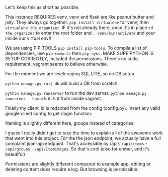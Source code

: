 Let's keep this as short as possible.


This instance REQUIRES venv, venv and flask are like peanut butter and jelly. They always go together.
`pip install virtualenv` for venv, then `virtualenv the_organizer`. IF it's not already there, once it's in place `cd the_organizer` to enter the root folder and `. venv/bin/activate` and your inside our virtual env!!

We are using PIP-TOOLS `pip install pip-tools`. To compile a list of dependencies, use `pip-compile` then `pip-sync`. MAKE SURE PYTHON IS SETUP CORRECTLY, included the permissions. There's no sudo requirement, vagrant seems to believe otherwise.

For the moment we are leveleraging SQL LITE, so no DB setup.

`python manage.py init_db` will build a DB from scratch

`python manage.py runserver` to run the dev server.
`python manage.py runserver --host=0.0.0.0` from inside vagrant.


Finally my client_id is redacted from the config (config.py). Insert any valid google client config to get /login function.



Naming is slightly different here, groups instead of categories.

I guess I really didn't get to take the time to explain all of the awesome work that went into this project. For the the json endpoint, we actually have a full complaint json-api endpoint. That's accessible by /api/<model>. `/api/items` - `/api/groups` - `/api/itemimages`. So that's cool (also for ember, and it's beautiful)

Permissions are slightly different compared to example app, editing or deleting content does require a log. But browsing is permissible. 